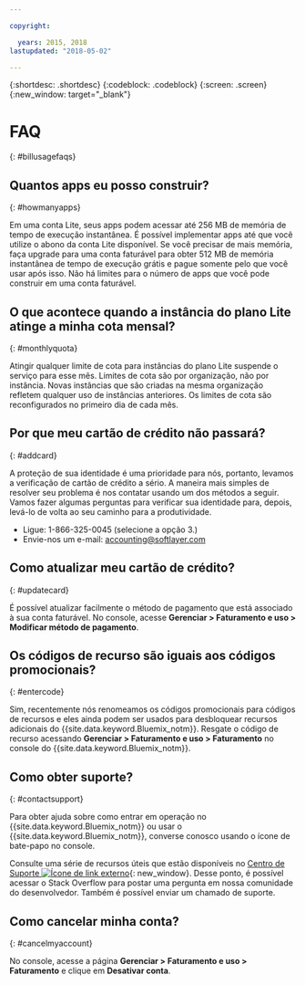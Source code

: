 ```yaml
---

copyright:

  years: 2015, 2018
lastupdated: "2018-05-02"

---
```


{:shortdesc: .shortdesc}
{:codeblock: .codeblock}
{:screen: .screen}
{:new_window: target="_blank"}

# FAQ
{: #billusagefaqs} 

## Quantos apps eu posso construir?
{: #howmanyapps}

Em uma conta Lite, seus apps podem acessar até 256 MB de memória de tempo de execução instantânea. É
possível implementar apps até que você utilize o abono da conta Lite disponível. Se você precisar de mais
memória, faça upgrade para uma conta faturável para obter 512 MB de memória instantânea de tempo de
execução grátis e pague somente pelo que você usar após isso. Não há limites para o número de apps que você pode construir em uma conta faturável.

## O que acontece quando a instância do plano Lite atinge a minha cota mensal?
{: #monthlyquota}

Atingir qualquer limite de cota para instâncias do plano Lite suspende o serviço para esse mês. Limites de cota são por organização, não por instância. Novas instâncias que são criadas na mesma organização refletem qualquer uso de instâncias anteriores. Os
limites de cota são reconfigurados no primeiro dia de cada mês.

## Por que meu cartão de crédito não passará?
{: #addcard}

A proteção de sua identidade é uma prioridade para nós, portanto, levamos a verificação de cartão de
crédito a sério. A maneira mais simples de resolver seu problema é nos contatar usando um dos métodos a seguir. Vamos fazer algumas perguntas para verificar sua identidade para, depois, levá-lo de volta ao seu caminho para a produtividade. 

   * Ligue: 1-866-325-0045 (selecione a opção 3.)
   * Envie-nos um e-mail: accounting@softlayer.com
   
## Como atualizar meu cartão de crédito?
{: #updatecard}

É possível atualizar facilmente o método de pagamento que está associado à sua conta faturável. No console, acesse **Gerenciar > Faturamento e uso > Modificar método de pagamento**. 

## Os códigos de recurso são iguais aos códigos promocionais? 
{: #entercode}

Sim, recentemente nós renomeamos os códigos promocionais para códigos de recursos e eles ainda podem
ser usados para desbloquear recursos adicionais do {{site.data.keyword.Bluemix_notm}}. Resgate o código de recurso acessando **Gerenciar > Faturamento e uso > Faturamento** no console do {{site.data.keyword.Bluemix_notm}}. 

## Como obter suporte?
{: #contactsupport}

Para obter ajuda sobre como entrar em operação no {{site.data.keyword.Bluemix_notm}}
ou usar o {{site.data.keyword.Bluemix_notm}}, converse conosco usando o ícone de
bate-papo no console. 

Consulte uma série de recursos úteis que estão disponíveis no
[Centro de Suporte
![Ícone de link externo](../icons/launch-glyph.svg)](https://console.bluemix.net/unifiedsupport/supportcenter){: new_window}. Desse ponto, é possível acessar o Stack Overflow para postar uma pergunta em nossa comunidade do desenvolvedor. Também é possível enviar um chamado de suporte.

## Como cancelar minha conta?
{: #cancelmyaccount}

No console, acesse a página **Gerenciar > Faturamento e uso > Faturamento** e clique em **Desativar conta**.




